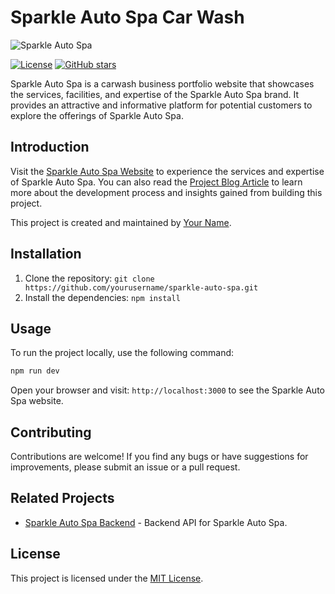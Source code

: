 # Sparkle Auto Spa Car Wash

![Sparkle Auto Spa](/path/to/banner/image)

[![License](https://img.shields.io/badge/license-MIT-blue.svg)](https://github.com/yourusername/sparkle-auto-spa/blob/main/LICENSE)
[![GitHub stars](https://img.shields.io/github/stars/yourusername/sparkle-auto-spa.svg)](https://github.com/yourusername/sparkle-auto-spa/stargazers)

Sparkle Auto Spa is a carwash business portfolio website that showcases the services, facilities, and expertise of the Sparkle Auto Spa brand. It provides an attractive and informative platform for potential customers to explore the offerings of Sparkle Auto Spa.

## Introduction

Visit the [Sparkle Auto Spa Website](https://www.sparkleautospa.com) to experience the services and expertise of Sparkle Auto Spa. You can also read the [Project Blog Article](https://www.sparkleautospa.com/blog) to learn more about the development process and insights gained from building this project.

This project is created and maintained by [Your Name](https://www.linkedin.com/in/yourname).

## Installation

1. Clone the repository: `git clone https://github.com/yourusername/sparkle-auto-spa.git`
2. Install the dependencies: `npm install`

## Usage

To run the project locally, use the following command:

```bash
npm run dev
```

Open your browser and visit: `http://localhost:3000` to see the Sparkle Auto Spa website.

## Contributing

Contributions are welcome! If you find any bugs or have suggestions for improvements, please submit an issue or a pull request.

## Related Projects

- [Sparkle Auto Spa Backend](https://github.com/yourusername/sparkle-auto-spa-backend) - Backend API for Sparkle Auto Spa.

## License

This project is licensed under the [MIT License](https://github.com/yourusername/sparkle-auto-spa/blob/main/LICENSE).
